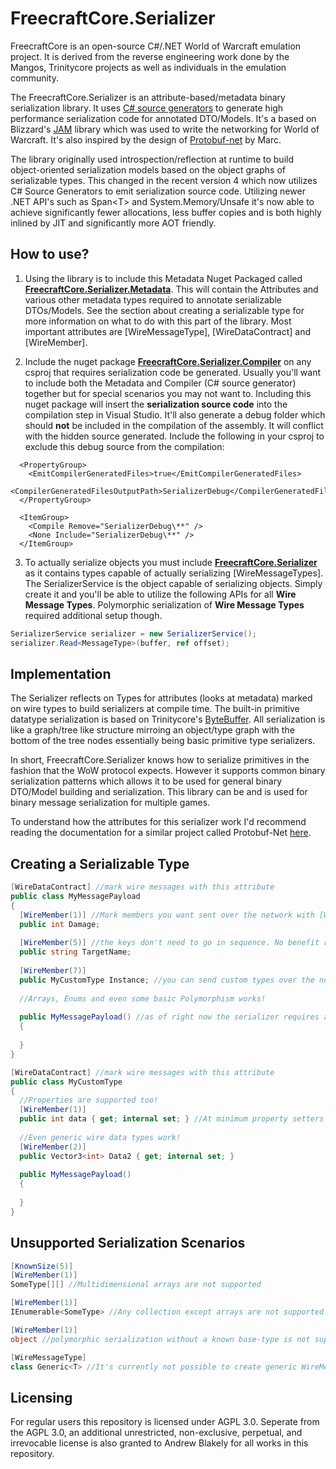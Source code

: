 # FreecraftCore.Serializer

FreecraftCore is an open-source C#/.NET World of Warcraft emulation project. It is derived from the reverse engineering work done by the Mangos, Trinitycore projects as well as individuals in the emulation community.

The FreecraftCore.Serializer is an attribute-based/metadata binary serialization library. It uses [C# source generators](https://devblogs.microsoft.com/dotnet/introducing-c-source-generators/) to generate high performance serialization code for annotated DTO/Models. It's a based on Blizzard's [JAM](https://www.youtube.com/watch?v=hCsEHYwjqVE) library which was used to write the networking for World of Warcraft. It's also inspired by the design of [Protobuf-net](https://github.com/mgravell/protobuf-net) by Marc.

The library originally used introspection/reflection at runtime to build object-oriented serialization models based on the object graphs of serializable types. This changed in the recent version 4 which now utilizes C# Source Generators to emit serialization source code. Utilizing newer .NET API's such as Span\<T\> and System.Memory/Unsafe it's now able to achieve significantly fewer allocations, less buffer copies and is both highly inlined by JIT and significantly more AOT friendly.

## How to use?

1. Using the library is to include this Metadata Nuget Packaged called **[FreecraftCore.Serializer.Metadata](https://www.nuget.org/packages/FreecraftCore.Serializer.Metadata)**. This will contain the Attributes and various other metadata types required to annotate serializable DTOs/Models. See the section about creating a serializable type for more information on what to do with this part of the library. Most important attributes are \[WireMessageType\], \[WireDataContract\] and \[WireMember\].

2. Include the nuget package **[FreecraftCore.Serializer.Compiler](https://www.nuget.org/packages/FreecraftCore.Serializer.Compiler)** on any csproj that requires serialization code be generated. Usually you'll want to include both the Metadata and Compiler (C# source generator) together but for special scenarios you may not want to. Including this nuget package will insert the **serialization source code** into the compilation step in Visual Studio. It'll also generate a debug folder which should **not** be included in the compilation of the assembly. It will conflict with the hidden source generated. Include the following in your csproj to exclude this debug source from the compilation:

```
  <PropertyGroup>
    <EmitCompilerGeneratedFiles>true</EmitCompilerGeneratedFiles>
    <CompilerGeneratedFilesOutputPath>SerializerDebug</CompilerGeneratedFilesOutputPath>
  </PropertyGroup>

  <ItemGroup>
    <Compile Remove="SerializerDebug\**" />
    <None Include="SerializerDebug\**" />
  </ItemGroup>
```

3. To actually serialize objects you must include **[FreecraftCore.Serializer](https://www.nuget.org/packages/FreecraftCore.Serializer)** as it contains types capable of actually serializing \[WireMessageTypes\]. The SerializerService is the object capable of serializing objects. Simply create it and you'll be able to utilize the following APIs for all **Wire Message Types**. Polymorphic serialization of **Wire Message Types** required additional setup though.

```C#
SerializerService serializer = new SerializerService();
serializer.Read<MessageType>(buffer, ref offset);
```

## Implementation

The Serializer reflects on Types for attributes (looks at metadata) marked on wire types to build serializers at compile time. The built-in primitive datatype serialization is based on Trinitycore's [ByteBuffer](https://github.com/TrinityCore/TrinityCore/blob/3.3.5/src/server/shared/Packets/ByteBuffer.h). All serialization is like a graph/tree like structure mirroing an object/type graph with the bottom of the tree nodes essentially being basic primitive type serializers.

In short, FreecraftCore.Serializer knows how to serialize primitives in the fashion that the WoW protocol expects. However it supports common binary serialization patterns which allows it to be used for general binary DTO/Model building and serialization. This library can be and is used for binary message serialization for multiple games.

To understand how the attributes for this serializer work I'd recommend reading the documentation for a similar project called Protobuf-Net [here](https://www.codeproject.com/articles/642677/protobuf-net-the-unofficial-manual).

## Creating a Serializable Type

```C#
[WireDataContract] //mark wire messages with this attribute
public class MyMessagePayload
{
  [WireMember(1)] //Mark members you want sent over the network with [WireMember] attributes. A unique per class int key is required.
  public int Damage;
 
  [WireMember(5)] //the keys don't need to go in sequence. No benefit really.
  public string TargetName;
  
  [WireMember(7)]
  public MyCustomType Instance; //you can send custom types over the network too.
  
  //Arrays, Enums and even some basic Polymorphism works!
  
  public MyMessagePayload() //as of right now the serializer requires a public parameterless ctor. This will be changed in the future
  {
  
  }
}

[WireDataContract] //mark wire messages with this attribute
public class MyCustomType 
{
  //Properties are supported too!
  [WireMember(1)]
  public int data { get; internal set; } //At minimum property setters must be at least internal.
  
  //Even generic wire data types work!
  [WireMember(2)]
  public Vector3<int> Data2 { get; internal set; }
  
  public MyMessagePayload()
  {
  
  }
}
```

## Unsupported Serialization Scenarios

```C#
[KnownSize(5)]
[WireMember(1)]
SomeType[][] //Multidimensional arrays are not supported
```

```C#
[WireMember(1)]
IEnumerable<SomeType> //Any collection except arrays are not supported
```

```C#
[WireMember(1)]
object //polymorphic serialization without a known base-type is not supported
```

```C#
[WireMessageType]
class Generic<T> //It's currently not possible to create generic WireMessageTypes (top level types)
```

## Licensing

For regular users this repository is licensed under AGPL 3.0. Seperate from the AGPL 3.0, an additional unrestricted, non-exclusive, perpetual, and irrevocable license is also granted to Andrew Blakely for all works in this repository.
